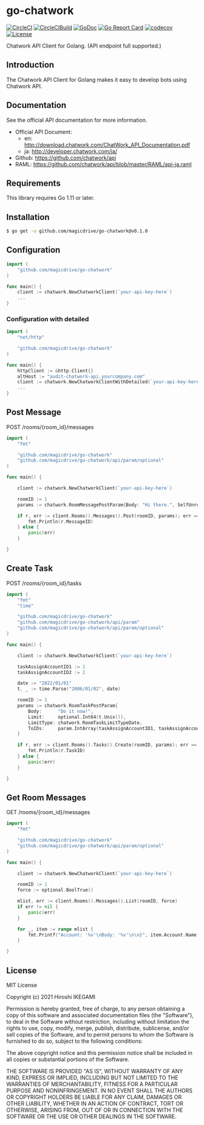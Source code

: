 # go-chatwork

[![CircleCI](https://circleci.com/gh/magicdrive/go-chatwork/tree/main.svg?style=svg)](https://circleci.com/gh/magicdrive/go-chatwork/tree/main)
[![CircleCIBuild](https://img.shields.io/circleci/build/github/magicdrive/go-chatwork)](https://circleci.com/gh/magicdrive/go-chatwork/tree/main)
[![GoDoc](https://godoc.org/github.com/magicdrive/go-chatwork?status.svg)](https://godoc.org/github.com/magicdrive/go-chatwork)
[![Go Report Card](https://goreportcard.com/badge/github.com/magicdrive/go-chatwork?b8df946)](https://goreportcard.com/report/github.com/magicdrive/go-chatwork)
[![codecov](https://codecov.io/gh/magicdrive/go-chatwork/branch/main/graph/badge.svg?token=RWP0GEUWPA)](https://codecov.io/gh/magicdrive/go-chatwork)
[![License](https://img.shields.io/github/license/mashape/apistatus.svg)](https://github.com/magicdrive/go-chatwork/blob/main/LICENSE)

Chatwork API Client for Golang. (API endpoint full supported.)

## Introduction
The Chatwork API Client for Golang makes it easy to develop bots using Chatwork API.

## Documentation

See the official API documentation for more information.

* Official API Document:
	- en: http://download.chatwork.com/ChatWork_API_Documentation.pdf
	- ja: http://developer.chatwork.com/ja/
* Github: https://github.com/chatwork/api
* RAML: https://github.com/chatwork/api/blob/master/RAML/api-ja.raml

## Requirements

This library requires Go 1.11 or later.

## Installation ##

```sh
$ go get -u github.com/magicdrive/go-chatwork@v0.1.0
```

## Configuration ##

```go
import (
	"github.com/magicdrive/go-chatwork"
)

func main() {
	client := chatwork.NewChatworkClient(`your-api-key-here`)
	...
}

```

### Configuration with detailed ###

```go
import (
	"net/http"

	"github.com/magicdrive/go-chatwork"
)

func main() {
	httpClient := &http.Client{}
	altHost := "audit-chatwork-api.yourcompany.com"
	client := chatwork.NewChatworkClientWithDetailed(`your-api-key-here`, httpClient, altHost)
	...
}

```

## Post Message ##

POST /rooms/{room_id}/messages

```go
import (
	"fmt"

	"github.com/magicdrive/go-chatwork"
	"github.com/magicdrive/go-chatwork/api/param/optional"
)

func main() {

	client := chatwork.NewChatworkClient(`your-api-key-here`)

	roomID := 1
	params := chatwork.RoomMessagePostParam{Body: "Hi there.", SelfUnread: optional.BoolTrue()}

	if r, err := client.Rooms().Messages().Post(roomID, params); err == nil {
		fmt.Println(r.MessageID)
	} else {
		panic(err)
	}

}

```

## Create Task ##

POST /rooms/{room_id}/tasks

```go
import (
	"fmt"
	"time"

	"github.com/magicdrive/go-chatwork"
	"github.com/magicdrive/go-chatwork/api/param"
	"github.com/magicdrive/go-chatwork/api/param/optional"
)

func main() {

	client := chatwork.NewChatworkClient(`your-api-key-here`)

	taskAssignAccountID1 := 1
	taskAssignAccountID2 := 2

	date := "2022/01/01"
	t, _ := time.Parse("2006/01/02", date)

	roomID := 1
	params := chatwork.RoomTaskPostParam{
		Body:      "Do it now!",
		Limit:     optional.Int64(t.Unix()),
		LimitType: chatwork.RoomTaskLimitTypeDate,
		ToIDs:     param.IntArray(taskAssignAccountID1, taskAssignAccountID2),
	}

	if r, err := client.Rooms().Tasks().Create(roomID, params); err == nil {
		fmt.Println(r.TaskID)
	} else {
		panic(err)
	}

}
```

## Get Room Messages ##

GET /rooms/{room_id}/messages

```go
import (
	"fmt"

	"github.com/magicdrive/go-chatwork"
	"github.com/magicdrive/go-chatwork/api/param/optional"
)

func main() {

	client := chatwork.NewChatworkClient(`your-api-key-here`)

	roomID := 1
	force := optional.BoolTrue()

	mlist, err := client.Rooms().Messages().List(roomID, force)
	if err != nil {
		panic(err)
	}

	for _, item := range mlist {
		fmt.Printf("Account: '%v'\nBody: '%v'\n\n}", item.Account.Name, item.Body)
	}

}
```

## License

MIT License

Copyright (c) 2021 Hiroshi IKEGAMI

Permission is hereby granted, free of charge, to any person obtaining a copy
of this software and associated documentation files (the "Software"), to deal
in the Software without restriction, including without limitation the rights
to use, copy, modify, merge, publish, distribute, sublicense, and/or sell
copies of the Software, and to permit persons to whom the Software is
furnished to do so, subject to the following conditions:

The above copyright notice and this permission notice shall be included in all
copies or substantial portions of the Software.

THE SOFTWARE IS PROVIDED "AS IS", WITHOUT WARRANTY OF ANY KIND, EXPRESS OR
IMPLIED, INCLUDING BUT NOT LIMITED TO THE WARRANTIES OF MERCHANTABILITY,
FITNESS FOR A PARTICULAR PURPOSE AND NONINFRINGEMENT. IN NO EVENT SHALL THE
AUTHORS OR COPYRIGHT HOLDERS BE LIABLE FOR ANY CLAIM, DAMAGES OR OTHER
LIABILITY, WHETHER IN AN ACTION OF CONTRACT, TORT OR OTHERWISE, ARISING FROM,
OUT OF OR IN CONNECTION WITH THE SOFTWARE OR THE USE OR OTHER DEALINGS IN THE
SOFTWARE.
